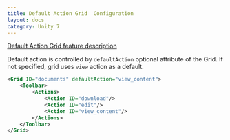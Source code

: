 ```yaml
---
title: Default Action Grid  Configuration
layout: docs
category: Unity 7
---
```

[Default Action Grid feature description](../../components/grid/default-action.md)

Default action is controlled by `defaultAction` optional attribute of the Grid.
If not specified, grid uses `view` action as a default.


```xml
<Grid ID="documents" defaultAction="view_content">
    <Toolbar>
        <Actions>
            <Action ID="download"/>
            <Action ID="edit"/>
            <Action ID="view_content"/>
        </Actions>
    </Toolbar>
</Grid>
```
